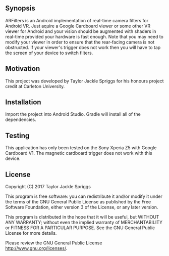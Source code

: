 ## Synopsis

ARFilters is an Android implementation of real-time camera filters for Android VR. Just aquire a Google Cardboard viewer or some other VR viewer for Android and your vision should be augmented with shaders in real-time provided your hardware is fast enough. Note that you may need to modify your viewer in order to ensure that the rear-facing camera is not obstructed. If your viewer's trigger does not work then you will have to tap the screen of your device to switch filters.

## Motivation

This project was developed by Taylor Jackle Spriggs for his honours project credit at Carleton University.

## Installation

Import the project into Android Studio. Gradle will install all of the dependencies.

## Testing

This application has only been tested on the Sony Xperia Z5 with Google Cardboard V1. The magnetic cardboard trigger does not work with this device.

## License

Copyright (C) 2017  Taylor Jackle Spriggs

This program is free software: you can redistribute it and/or modify it under the terms of the GNU General Public License as published by the Free Software Foundation, either version 3 of the License, or any later version.

This program is distributed in the hope that it will be useful, but WITHOUT ANY WARRANTY; without even the implied warranty of MERCHANTABILITY or FITNESS FOR A PARTICULAR PURPOSE.  See the GNU General Public License for more details.

Please review the GNU General Public License <http://www.gnu.org/licenses/>.